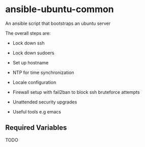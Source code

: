 # ansible-ubuntu-common
An ansible script that bootstraps an ubuntu server

The overall steps are:

- Lock down ssh

- Lock down sudoers

- Set up hostname

- NTP for time synchronization

- Locale configuration

- Firewall setup with fail2ban to block ssh bruteforce attempts

- Unattended security upgrades

- Useful tools e.g emacs

## Required Variables

TODO
